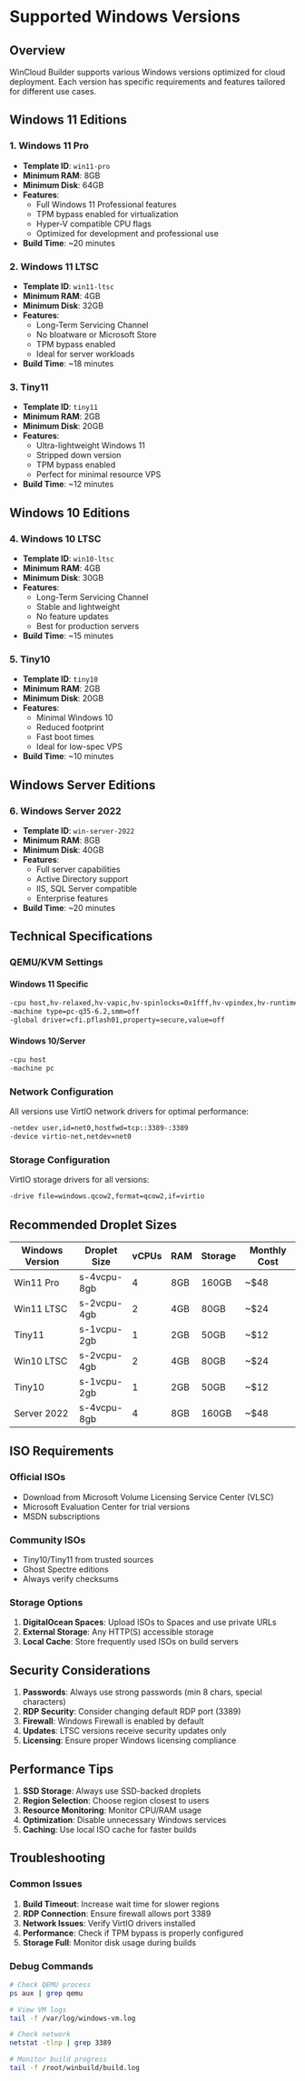 # Supported Windows Versions

## Overview
WinCloud Builder supports various Windows versions optimized for cloud deployment. Each version has specific requirements and features tailored for different use cases.

## Windows 11 Editions

### 1. Windows 11 Pro
- **Template ID**: `win11-pro`
- **Minimum RAM**: 8GB
- **Minimum Disk**: 64GB
- **Features**: 
  - Full Windows 11 Professional features
  - TPM bypass enabled for virtualization
  - Hyper-V compatible CPU flags
  - Optimized for development and professional use
- **Build Time**: ~20 minutes

### 2. Windows 11 LTSC
- **Template ID**: `win11-ltsc`
- **Minimum RAM**: 4GB
- **Minimum Disk**: 32GB
- **Features**:
  - Long-Term Servicing Channel
  - No bloatware or Microsoft Store
  - TPM bypass enabled
  - Ideal for server workloads
- **Build Time**: ~18 minutes

### 3. Tiny11
- **Template ID**: `tiny11`
- **Minimum RAM**: 2GB
- **Minimum Disk**: 20GB
- **Features**:
  - Ultra-lightweight Windows 11
  - Stripped down version
  - TPM bypass enabled
  - Perfect for minimal resource VPS
- **Build Time**: ~12 minutes

## Windows 10 Editions

### 4. Windows 10 LTSC
- **Template ID**: `win10-ltsc`
- **Minimum RAM**: 4GB
- **Minimum Disk**: 30GB
- **Features**:
  - Long-Term Servicing Channel
  - Stable and lightweight
  - No feature updates
  - Best for production servers
- **Build Time**: ~15 minutes

### 5. Tiny10
- **Template ID**: `tiny10`
- **Minimum RAM**: 2GB
- **Minimum Disk**: 20GB
- **Features**:
  - Minimal Windows 10
  - Reduced footprint
  - Fast boot times
  - Ideal for low-spec VPS
- **Build Time**: ~10 minutes

## Windows Server Editions

### 6. Windows Server 2022
- **Template ID**: `win-server-2022`
- **Minimum RAM**: 8GB
- **Minimum Disk**: 40GB
- **Features**:
  - Full server capabilities
  - Active Directory support
  - IIS, SQL Server compatible
  - Enterprise features
- **Build Time**: ~20 minutes

## Technical Specifications

### QEMU/KVM Settings

#### Windows 11 Specific
```bash
-cpu host,hv-relaxed,hv-vapic,hv-spinlocks=0x1fff,hv-vpindex,hv-runtime,hv-synic,hv-stimer,hv-reset,hv-vendor-id=KVM,kvm=off
-machine type=pc-q35-6.2,smm=off
-global driver=cfi.pflash01,property=secure,value=off
```

#### Windows 10/Server
```bash
-cpu host
-machine pc
```

### Network Configuration
All versions use VirtIO network drivers for optimal performance:
```bash
-netdev user,id=net0,hostfwd=tcp::3389-:3389
-device virtio-net,netdev=net0
```

### Storage Configuration
VirtIO storage drivers for all versions:
```bash
-drive file=windows.qcow2,format=qcow2,if=virtio
```

## Recommended Droplet Sizes

| Windows Version | Droplet Size | vCPUs | RAM | Storage | Monthly Cost |
|----------------|--------------|-------|-----|---------|--------------|
| Win11 Pro | s-4vcpu-8gb | 4 | 8GB | 160GB | ~$48 |
| Win11 LTSC | s-2vcpu-4gb | 2 | 4GB | 80GB | ~$24 |
| Tiny11 | s-1vcpu-2gb | 1 | 2GB | 50GB | ~$12 |
| Win10 LTSC | s-2vcpu-4gb | 2 | 4GB | 80GB | ~$24 |
| Tiny10 | s-1vcpu-2gb | 1 | 2GB | 50GB | ~$12 |
| Server 2022 | s-4vcpu-8gb | 4 | 8GB | 160GB | ~$48 |

## ISO Requirements

### Official ISOs
- Download from Microsoft Volume Licensing Service Center (VLSC)
- Microsoft Evaluation Center for trial versions
- MSDN subscriptions

### Community ISOs
- Tiny10/Tiny11 from trusted sources
- Ghost Spectre editions
- Always verify checksums

### Storage Options
1. **DigitalOcean Spaces**: Upload ISOs to Spaces and use private URLs
2. **External Storage**: Any HTTP(S) accessible storage
3. **Local Cache**: Store frequently used ISOs on build servers

## Security Considerations

1. **Passwords**: Always use strong passwords (min 8 chars, special characters)
2. **RDP Security**: Consider changing default RDP port (3389)
3. **Firewall**: Windows Firewall is enabled by default
4. **Updates**: LTSC versions receive security updates only
5. **Licensing**: Ensure proper Windows licensing compliance

## Performance Tips

1. **SSD Storage**: Always use SSD-backed droplets
2. **Region Selection**: Choose region closest to users
3. **Resource Monitoring**: Monitor CPU/RAM usage
4. **Optimization**: Disable unnecessary Windows services
5. **Caching**: Use local ISO cache for faster builds

## Troubleshooting

### Common Issues
1. **Build Timeout**: Increase wait time for slower regions
2. **RDP Connection**: Ensure firewall allows port 3389
3. **Network Issues**: Verify VirtIO drivers installed
4. **Performance**: Check if TPM bypass is properly configured
5. **Storage Full**: Monitor disk usage during builds

### Debug Commands
```bash
# Check QEMU process
ps aux | grep qemu

# View VM logs
tail -f /var/log/windows-vm.log

# Check network
netstat -tlnp | grep 3389

# Monitor build progress
tail -f /root/winbuild/build.log
```
